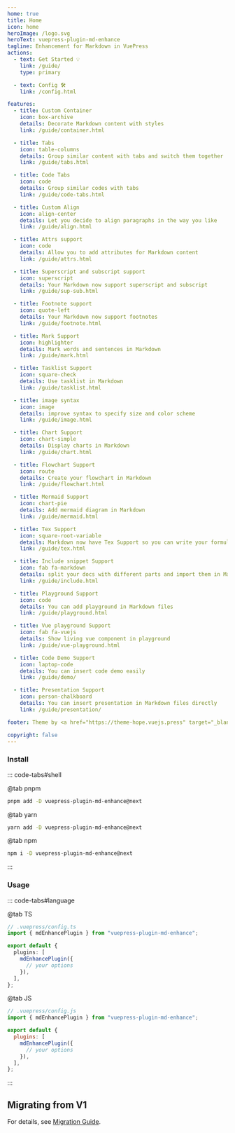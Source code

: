 ```yaml
---
home: true
title: Home
icon: home
heroImage: /logo.svg
heroText: vuepress-plugin-md-enhance
tagline: Enhancement for Markdown in VuePress
actions:
  - text: Get Started 💡
    link: /guide/
    type: primary

  - text: Config 🛠
    link: /config.html

features:
  - title: Custom Container
    icon: box-archive
    details: Decorate Markdown content with styles
    link: /guide/container.html

  - title: Tabs
    icon: table-columns
    details: Group similar content with tabs and switch them together
    link: /guide/tabs.html

  - title: Code Tabs
    icon: code
    details: Group similar codes with tabs
    link: /guide/code-tabs.html

  - title: Custom Align
    icon: align-center
    details: Let you decide to align paragraphs in the way you like
    link: /guide/align.html

  - title: Attrs support
    icon: code
    details: Allow you to add attributes for Markdown content
    link: /guide/attrs.html

  - title: Superscript and subscript support
    icon: superscript
    details: Your Markdown now support superscript and subscript
    link: /guide/sup-sub.html

  - title: Footnote support
    icon: quote-left
    details: Your Markdown now support footnotes
    link: /guide/footnote.html

  - title: Mark Support
    icon: highlighter
    details: Mark words and sentences in Markdown
    link: /guide/mark.html

  - title: Tasklist Support
    icon: square-check
    details: Use tasklist in Markdown
    link: /guide/tasklist.html

  - title: image syntax
    icon: image
    details: improve syntax to specify size and color scheme
    link: /guide/image.html

  - title: Chart Support
    icon: chart-simple
    details: Display charts in Markdown
    link: /guide/chart.html

  - title: Flowchart Support
    icon: route
    details: Create your flowchart in Markdown
    link: /guide/flowchart.html

  - title: Mermaid Support
    icon: chart-pie
    details: Add mermaid diagram in Markdown
    link: /guide/mermaid.html

  - title: Tex Support
    icon: square-root-variable
    details: Markdown now have Tex Support so you can write your formula
    link: /guide/tex.html

  - title: Include snippet Support
    icon: fab fa-markdown
    details: split your docs with different parts and import them in Markdown
    link: /guide/include.html

  - title: Playground Support
    icon: code
    details: You can add playground in Markdown files
    link: /guide/playground.html

  - title: Vue playground Support
    icon: fab fa-vuejs
    details: Show living vue component in playground
    link: /guide/vue-playground.html

  - title: Code Demo Support
    icon: laptop-code
    details: You can insert code demo easily
    link: /guide/demo/

  - title: Presentation Support
    icon: person-chalkboard
    details: You can insert presentation in Markdown files directly
    link: /guide/presentation/

footer: Theme by <a href="https://theme-hope.vuejs.press" target="_blank">VuePress Theme Hope</a> | MIT Licensed, Copyright © 2019-present Mr.Hope

copyright: false
---
```


### Install

::: code-tabs#shell

@tab pnpm

```bash
pnpm add -D vuepress-plugin-md-enhance@next
```

@tab yarn

```bash
yarn add -D vuepress-plugin-md-enhance@next
```

@tab npm

```bash
npm i -D vuepress-plugin-md-enhance@next
```

:::

### Usage

::: code-tabs#language

@tab TS

```ts
// .vuepress/config.ts
import { mdEnhancePlugin } from "vuepress-plugin-md-enhance";

export default {
  plugins: [
    mdEnhancePlugin({
      // your options
    }),
  ],
};
```

@tab JS

```js
// .vuepress/config.js
import { mdEnhancePlugin } from "vuepress-plugin-md-enhance";

export default {
  plugins: [
    mdEnhancePlugin({
      // your options
    }),
  ],
};
```

:::

## Migrating from V1

For details, see [Migration Guide](./migration.md).

<NetlifyBadge />

<script setup lang="ts">
import NetlifyBadge from "@NetlifyBadge";
</script>
